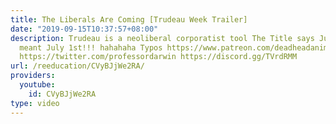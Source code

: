 ```yaml
---
title: The Liberals Are Coming [Trudeau Week Trailer]
date: "2019-09-15T10:37:57+08:00"
description: Trudeau is a neoliberal corporatist tool The Title says June 1st... I
  meant July 1st!!! hahahaha Typos https://www.patreon.com/deadheadanimation https://www.instagram.com/re_education.official/?hl=en
  https://twitter.com/professordarwin https://discord.gg/TVrdRMM
url: /reeducation/CVyBJjWe2RA/
providers:
  youtube:
    id: CVyBJjWe2RA
type: video
---
```


